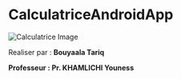# CalculatriceAndroidApp

  ![Calculatrice Image]([https://ibb.co/94z5GQC](https://i.ibb.co/t2kr3VW/calculatrice.png))

<p>Realiser par : <strong>Bouyaala Tariq<strong></p>
<p>Professeur : <strong>Pr. KHAMLICHI Youness <strong></p>
